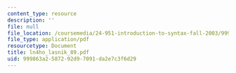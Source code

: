 ```yaml
---
content_type: resource
description: ''
file: null
file_location: /coursemedia/24-951-introduction-to-syntax-fall-2003/999863a2587292d97091da2e7c3f6d29_ln4ho_lasnik_89.pdf
file_type: application/pdf
resourcetype: Document
title: ln4ho_lasnik_89.pdf
uid: 999863a2-5872-92d9-7091-da2e7c3f6d29
---
```

